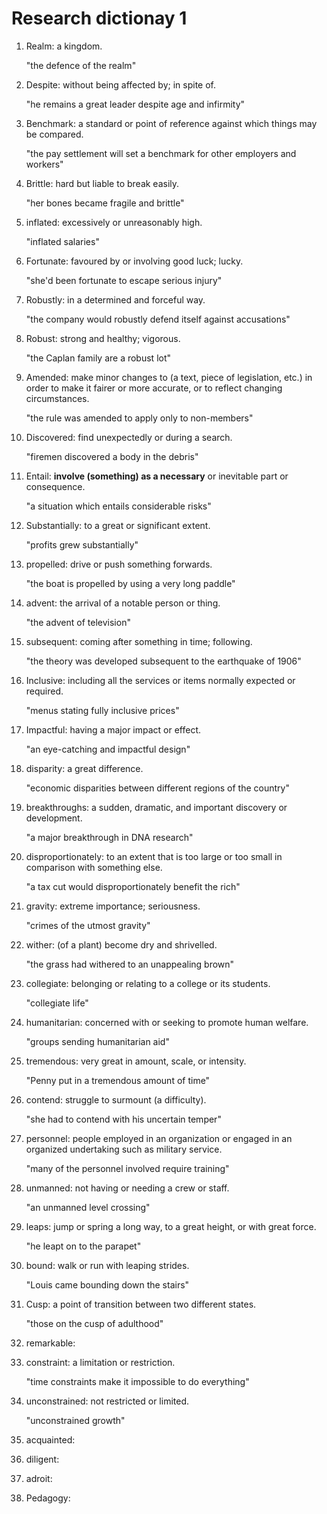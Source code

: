 # Research dictionay 1

1. Realm: a kingdom.

    "the defence of the realm"
2. Despite: without being affected by; in spite of.

    "he remains a great leader despite age and infirmity"
3. Benchmark: a standard or point of reference against which things may be compared.

    "the pay settlement will set a benchmark for other employers and workers"
4. Brittle: hard but liable to break easily.

    "her bones became fragile and brittle"
5. inflated: excessively or unreasonably high.

    "inflated salaries"
    
6. Fortunate: favoured by or involving good luck; lucky.

    "she'd been fortunate to escape serious injury"
7. Robustly:  in a determined and forceful way.

    "the company would robustly defend itself against accusations"

8. Robust: strong and healthy; vigorous.

    "the Caplan family are a robust lot"
    
9. Amended: make minor changes to (a text, piece of legislation, etc.) in order to make it fairer or more accurate, or to reflect changing circumstances.

    "the rule was amended to apply only to non-members"
    
10. Discovered: find unexpectedly or during a search.

    "firemen discovered a body in the debris"
    
11. Entail: **involve (something) as a necessary** or inevitable part or consequence.

    "a situation which entails considerable risks"
    
12. Substantially: to a great or significant extent.

    "profits grew substantially"

13. propelled: drive or push something forwards.

    "the boat is propelled by using a very long paddle"

14. advent: the arrival of a notable person or thing.

    "the advent of television"

15. subsequent: coming after something in time; following.

    "the theory was developed subsequent to the earthquake of 1906"

16. Inclusive: including all the services or items normally expected or required.


    "menus stating fully inclusive prices"
    
17. Impactful: having a major impact or effect.

    "an eye-catching and impactful design"
    
18. disparity: a great difference.

    "economic disparities between different regions of the country"
    
19. breakthroughs: a sudden, dramatic, and important discovery or development.

    "a major breakthrough in DNA research"

20. disproportionately: to an extent that is too large or too small in comparison with something else.

    "a tax cut would disproportionately benefit the rich"
21. gravity: extreme importance; seriousness.

    "crimes of the utmost gravity"
    
22. wither: (of a plant) become dry and shrivelled.

    "the grass had withered to an unappealing brown"
23. collegiate: belonging or relating to a college or its students.

    "collegiate life"
    
24. humanitarian: concerned with or seeking to promote human welfare.

    "groups sending humanitarian aid"
    
25. tremendous: very great in amount, scale, or intensity.

    "Penny put in a tremendous amount of time"
    
26. contend: struggle to surmount (a difficulty).

    "she had to contend with his uncertain temper"
    
27. personnel: people employed in an organization or engaged in an organized undertaking such as military service.

    "many of the personnel involved require training"
28. unmanned: not having or needing a crew or staff.

    "an unmanned level crossing"
    
29. leaps: jump or spring a long way, to a great height, or with great force.

    "he leapt on to the parapet"
    
30. bound: walk or run with leaping strides.

    "Louis came bounding down the stairs"

31. Cusp: a point of transition between two different states.

    "those on the cusp of adulthood"
    
32. remarkable: 

34. constraint: a limitation or restriction.

    "time constraints make it impossible to do everything"
    
35. unconstrained:  not restricted or limited.

    "unconstrained growth"
36. acquainted:
37. diligent:
38. adroit:
39. Pedagogy: 

